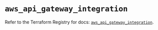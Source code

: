 # `aws_api_gateway_integration`

Refer to the Terraform Registry for docs: [`aws_api_gateway_integration`](https://registry.terraform.io/providers/hashicorp/aws/6.14.1/docs/resources/api_gateway_integration).

